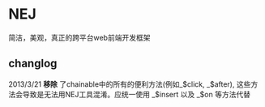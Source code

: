 NEJ
===

简洁，美观，真正的跨平台web前端开发框架



## changlog

2013/3/21 __移除__ 了chainable中的所有的便利方法(例如_$click, _$after), 这些方法会导致是无法用NEJ工具混淆。应统一使用 _$insert 以及 _$on 等方法代替